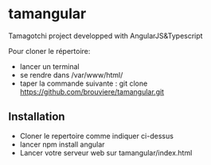# tamangular
Tamagotchi project developped with AngularJS&amp;Typescript

Pour cloner le répertoire:
- lancer un terminal
- se rendre dans /var/www/html/
- taper la commande suivante : git clone https://github.com/brouviere/tamangular.git

Installation
-
* Cloner le repertoire comme indiquer ci-dessus  
* lancer npm install angular 
* Lancer votre serveur web sur tamangular/index.html

